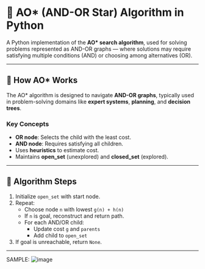 # 🌟 AO* (AND-OR Star) Algorithm in Python

A Python implementation of the **AO\* search algorithm**, used for solving problems represented as AND-OR graphs — where solutions may require satisfying multiple conditions (AND) or choosing among alternatives (OR).

---

## 🧠 How AO* Works

The AO\* algorithm is designed to navigate **AND-OR graphs**, typically used in problem-solving domains like **expert systems**, **planning**, and **decision trees**.

### Key Concepts

- **OR node**: Selects the child with the least cost.
- **AND node**: Requires satisfying all children.
- Uses **heuristics** to estimate cost.
- Maintains **open_set** (unexplored) and **closed_set** (explored).

---

## 🔁 Algorithm Steps

1. Initialize `open_set` with start node.
2. Repeat:
   - Choose node `n` with lowest `g(n) + h(n)`
   - If `n` is goal, reconstruct and return path.
   - For each AND/OR child:
     - Update cost `g` and `parents`
     - Add child to `open_set`
3. If goal is unreachable, return `None`.

---
SAMPLE:
![image](https://github.com/user-attachments/assets/6dc568f0-2271-401a-9d24-b510e29260a5)
